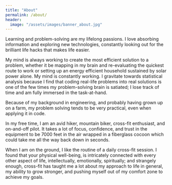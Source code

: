 ```yaml
---
title: "About"
permalink: /about/
header:
  image: "/assets/images/banner_about.jpg"
---
```

Learning and problem-solving are my lifelong passions. I love absorbing information and exploring new technologies, constantly looking out for the brilliant life hacks that makes life easier.

My mind is always working to create the most efficient solution to a problem, whether it be mapping in my brain and re-evaluating the quickest route to work or setting up an energy efficient household sustained by solar power alone. My mind is constantly working. I gravitate towards statistical analysis because I find that coding real-life problems into real solutions is one of the few times my problem-solving brain is satiated; I lose track of time and am fully immersed in the task-at-hand.

Because of my background in engineering, and probably having grown up on a farm, my problem solving tends to be very practical, even when applying it in code.

In my free time, I am an avid hiker, mountain biker, cross-fit enthusiast, and on-and-off pilot. It takes a lot of focus, confidence, and trust in the equipment to be 7000 feet in the air wrapped in a fiberglass cocoon which could take me all the way back down in seconds.

When I am on the ground, I like the routine of a daily cross-fit session. I found that your physical well-being, is intricately connected with every other aspect of life, intellectually, emotionally, spiritually; and strangely enough, cross-fit has taught me a lot about my approach to life in general, my ability to grow stronger, and pushing myself out of my comfort zone to achieve my goals.
